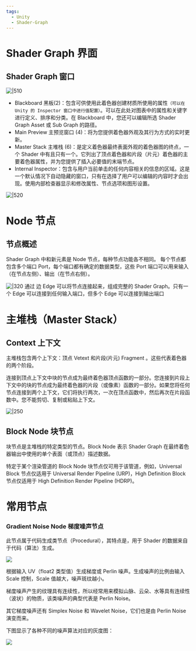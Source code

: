 ```yaml
---
tags:
  - Unity
  - Shader-Graph
---
```

# Shader Graph 界面

## Shader Graph 窗口

![|510](https://gitee.com/chutianshu1981/AwesomeUnityTutorial/raw/main/imgs/CC_Shad_SG_2_2.jpg)

- Blackboard 黑板(2)：包含可供使用此着色器创建材质所使用的属性`（可以在 Unity 的 Inspector 窗口中进行值配置）`。可以在此处对图表中的属性和关键字进行定义、排序和分类。在 Blackboard 中，您还可以编辑所选 Shader Graph Asset 或 Sub Graph 的路径。
- Main Preview 主预览窗口 (4)：将为您提供着色器外观及其行为方式的实时更新。
- Master Stack 主堆栈 (6)：是定义着色器最终表面外观的着色器图的终点，一个 Shader 中有且只有一个。它列出了顶点着色器和片段（片元）着色器的主要着色器属性，并为您提供了插入必要值的末端节点。
- Internal Inspector：包含与用户当前单击的任何内容相关的信息的区域。这是一个默认情况下自动隐藏的窗口，只有在选择了用户可以编辑的内容时才会出现。使用内部检查器显示和修改属性、节点选项和图形设置。

![|520](https://gitee.com/chutianshu1981/AwesomeUnityTutorial/raw/main/imgs/SG_Inspector.png)

# Node 节点

## 节点概述

Shader Graph 中和新元素是 Node 节点，每种节点功能各不相同。
每个节点都包含多个端口 Port，每个端口都有确定的数据类型，这些 Port 端口可以用来输入（在节点左侧）、输出（在节点右侧）。

![|320](https://gitee.com/chutianshu1981/AwesomeUnityTutorial/raw/main/imgs/mult_node.png)
通过 边 Edge 可以将节点连接起来，组成完整的 Shader Graph。只有一个 Edge 可以连接到任何输入端口，但多个 Edge 可以连接到输出端口

# 主堆栈（Master Stack）

## Context 上下文

主堆栈包含两个上下文：顶点 Vetext 和片段(片元) Fragment 。这些代表着色器的两个阶段。

连接到顶点上下文中块的节点成为最终着色器顶点函数的一部分。您连接到片段上下文中的块的节点成为最终着色器的片段（或像素）函数的一部分。如果您将任何节点连接到两个上下文，它们将执行两次，一次在顶点函数中，然后再次在片段函数中。您不能剪切、复制或粘贴上下文。

![|250](https://gitee.com/chutianshu1981/AwesomeUnityTutorial/raw/main/imgs/MasterStack_Empty.png)

## Block Node 块节点

块节点是主堆栈的特定类型的节点。Block Node 表示 Shader Graph 在最终着色器输出中使用的单个表面（或顶点）描述数据。

特定于某个渲染管道的 Block Node 块节点仅可用于该管道，例如，Universal Block 节点仅适用于 Universal Render Pipeline (URP)，High Definition Block 节点仅适用于 High Definition Render Pipeline (HDRP)。

# 常用节点

### Gradient Noise Node 梯度噪声节点

此节点属于代码生成类节点（Procedural），其特点是，用于 Shader 的数据来自于代码（算法）生成。

![](https://gitee.com/chutianshu1981/AwesomeUnityTutorial/raw/main/imgs/sg_g_noise_node.png)

根据输入 UV（float2 类型值）生成梯度或 Perlin 噪声。生成噪声的比例由输入 Scale 控制，Scale 值越大，噪声斑纹越小。

梯度噪声产生的纹理具有连续性，所以经常用来模拟山脉、云朵、水等具有连续性（波状）的物质，该类噪声的典型代表是 Perlin Noise。

其它梯度噪声还有 Simplex Noise 和 Wavelet Noise，它们也是由 Perlin Noise 演变而来。

下图显示了各种不同的噪声算法对应的灰度图：

![](https://gitee.com/chutianshu1981/AwesomeUnityTutorial/raw/main/imgs/noise3.jpg)